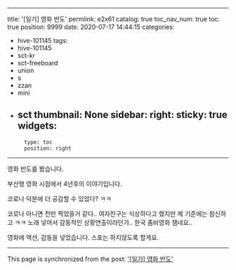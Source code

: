 
---
title: '[일기] 영화 반도'
permlink: e2x61
catalog: true
toc_nav_num: true
toc: true
position: 9999
date: 2020-07-17 14:44:15
categories:
- hive-101145
tags:
- hive-101145
- sct-kr
- sct-freeboard
- union
- s
- zzan
- mini
- sct
thumbnail: None
sidebar:
    right:
        sticky: true
widgets:
    -
        type: toc
        position: right
---


영화 반도를 봤습니다.

부산행 영화 시점에서 4년후의 이야기입니다.

코로나 덕분에 더 공감할 수 있었다? ㅋㅋ

코로나 아니면 천만 찍었을거 같다..
여자친구는 식상하다고 했지만
제 기준에는 참신하고 ㅋㅋ
노래 넣어서 감동적인 상황연출이라던가..
한국 좀비영화 잼네요..

영화에 액션, 감동을 넣었습니다.
스포는 하지않도록 할게요.

- - -

This page is synchronized from the post: ['[일기] 영화 반도'](https://steemit.com/@jacobyu/e2x61)
